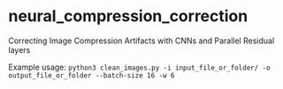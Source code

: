 # neural_compression_correction
Correcting Image Compression Artifacts with CNNs and Parallel Residual layers

Example usage:
```python3 clean_images.py -i input_file_or_folder/ -o output_file_or_folder --batch-size 16 -w 6```
